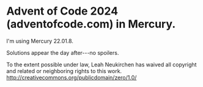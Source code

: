 # Advent of Code 2024 (adventofcode.com) in Mercury.

I'm using Mercury 22.01.8.

Solutions appear the day after---no spoilers.


To the extent possible under law, Leah Neukirchen has waived
all copyright and related or neighboring rights to this work.
http://creativecommons.org/publicdomain/zero/1.0/
